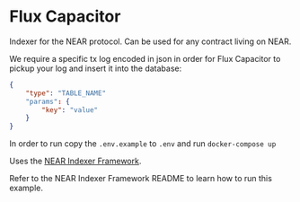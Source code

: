 Flux Capacitor
==================================

Indexer for the NEAR protocol. Can be used for any contract living on NEAR.

We require a specific tx log encoded in json in order for Flux Capacitor to pickup your log and insert it into the database:

```json
{
    "type": "TABLE_NAME"
    "params": {
        "key": "value"
    }
}
```

In order to run copy the `.env.example` to `.env` and run `docker-compose up`

Uses the [NEAR Indexer Framework](https://github.com/nearprotocol/nearcore/tree/master/chain/indexer).

Refer to the NEAR Indexer Framework README to learn how to run this example.
